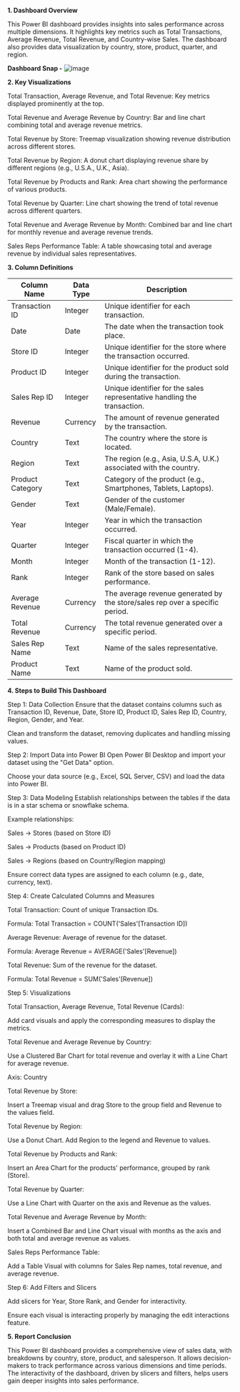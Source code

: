 **1. Dashboard Overview**

This Power BI dashboard provides insights into sales performance across multiple dimensions. It highlights key metrics such as Total Transactions, Average Revenue, Total Revenue, and Country-wise Sales. The dashboard also provides data visualization by country, store, product, quarter, and region.

**Dashboard Snap -** ![image](https://github.com/user-attachments/assets/6bb31e12-6323-4826-9e0d-0b9ce55e5514)

**2. Key Visualizations**

Total Transaction, Average Revenue, and Total Revenue: Key metrics displayed prominently at the top.

Total Revenue and Average Revenue by Country: Bar and line chart combining total and average revenue metrics.

Total Revenue by Store: Treemap visualization showing revenue distribution across different stores.

Total Revenue by Region: A donut chart displaying revenue share by different regions (e.g., U.S.A., U.K., Asia).

Total Revenue by Products and Rank: Area chart showing the performance of various products.

Total Revenue by Quarter: Line chart showing the trend of total revenue across different quarters.

Total Revenue and Average Revenue by Month: Combined bar and line chart for monthly revenue and average revenue trends.

Sales Reps Performance Table: A table showcasing total and average revenue by individual sales representatives.

**3. Column Definitions**

| Column Name       | Data Type | Description                                                                 |
|-------------------|-----------|-----------------------------------------------------------------------------|
| Transaction ID    | Integer   | Unique identifier for each transaction.                                      |
| Date              | Date      | The date when the transaction took place.                                    |
| Store ID          | Integer   | Unique identifier for the store where the transaction occurred.              |
| Product ID        | Integer   | Unique identifier for the product sold during the transaction.               |
| Sales Rep ID      | Integer   | Unique identifier for the sales representative handling the transaction.     |
| Revenue           | Currency  | The amount of revenue generated by the transaction.                          |
| Country           | Text      | The country where the store is located.                                      |
| Region            | Text      | The region (e.g., Asia, U.S.A, U.K.) associated with the country.            |
| Product Category  | Text      | Category of the product (e.g., Smartphones, Tablets, Laptops).               |
| Gender            | Text      | Gender of the customer (Male/Female).                                        |
| Year              | Integer   | Year in which the transaction occurred.                                      |
| Quarter           | Integer   | Fiscal quarter in which the transaction occurred (1-4).                      |
| Month             | Integer   | Month of the transaction (1-12).                                             |
| Rank              | Integer   | Rank of the store based on sales performance.                                |
| Average Revenue   | Currency  | The average revenue generated by the store/sales rep over a specific period. |
| Total Revenue     | Currency  | The total revenue generated over a specific period.                          |
| Sales Rep Name    | Text      | Name of the sales representative.                                            |
| Product Name      | Text      | Name of the product sold.                            

**4. Steps to Build This Dashboard**

Step 1: Data Collection
Ensure that the dataset contains columns such as Transaction ID, Revenue, Date, Store ID, Product ID, Sales Rep ID, Country, Region, Gender, and Year.

Clean and transform the dataset, removing duplicates and handling missing values.

Step 2: Import Data into Power BI
Open Power BI Desktop and import your dataset using the "Get Data" option.

Choose your data source (e.g., Excel, SQL Server, CSV) and load the data into Power BI.


Step 3: Data Modeling
Establish relationships between the tables if the data is in a star schema or snowflake schema.

Example relationships:

Sales → Stores (based on Store ID)

Sales → Products (based on Product ID)

Sales → Regions (based on Country/Region mapping)

Ensure correct data types are assigned to each column (e.g., date, currency, text).

Step 4: Create Calculated Columns and Measures

Total Transaction: Count of unique Transaction IDs.

Formula: Total Transaction = COUNT('Sales'[Transaction ID])

Average Revenue: Average of revenue for the dataset.

Formula: Average Revenue = AVERAGE('Sales'[Revenue])

Total Revenue: Sum of the revenue for the dataset.

Formula: Total Revenue = SUM('Sales'[Revenue])

Step 5: Visualizations

Total Transaction, Average Revenue, Total Revenue (Cards):

Add card visuals and apply the corresponding measures to display the metrics.

Total Revenue and Average Revenue by Country:

Use a Clustered Bar Chart for total revenue and overlay it with a Line Chart for average revenue.

Axis: Country

Total Revenue by Store:

Insert a Treemap visual and drag Store to the group field and Revenue to the values field.

Total Revenue by Region:

Use a Donut Chart. Add Region to the legend and Revenue to values.

Total Revenue by Products and Rank:

Insert an Area Chart for the products' performance, grouped by rank (Store).

Total Revenue by Quarter:

Use a Line Chart with Quarter on the axis and Revenue as the values.

Total Revenue and Average Revenue by Month:

Insert a Combined Bar and Line Chart visual with months as the axis and both total and average revenue as values.

Sales Reps Performance Table:

Add a Table Visual with columns for Sales Rep names, total revenue, and average revenue.


Step 6: Add Filters and Slicers

Add slicers for Year, Store Rank, and Gender for interactivity.

Ensure each visual is interacting properly by managing the edit interactions feature.

**5. Report Conclusion**

This Power BI dashboard provides a comprehensive view of sales data, with breakdowns by country, store, product, and salesperson. It allows decision-makers to track performance across various dimensions and time periods. The interactivity of the dashboard, driven by slicers and filters, helps users gain deeper insights into sales performance.
